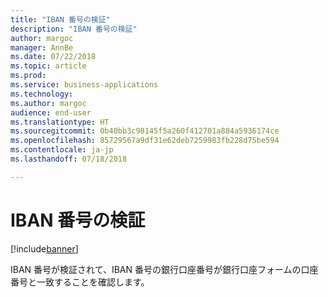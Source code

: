 ```yaml
---
title: "IBAN 番号の検証"
description: "IBAN 番号の検証"
author: margoc
manager: AnnBe
ms.date: 07/22/2018
ms.topic: article
ms.prod: 
ms.service: business-applications
ms.technology: 
ms.author: margoc
audience: end-user
ms.translationtype: HT
ms.sourcegitcommit: 0b40bb3c98145f5a260f412701a884a5936174ce
ms.openlocfilehash: 85729567a9df31e62deb7259983fb228d75be594
ms.contentlocale: ja-jp
ms.lasthandoff: 07/18/2018

---
```

#  <a name="iban-number-validation"></a>IBAN 番号の検証

[!include[banner](../../includes/banner.md)]

IBAN 番号が検証されて、IBAN 番号の銀行口座番号が銀行口座フォームの口座番号と一致することを確認します。
